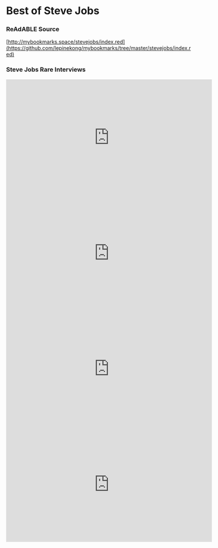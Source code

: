 
# Best of Steve Jobs


### ReAdABLE Source

[http://mybookmarks.space/stevejobs/index.red](https://github.com/lepinekong/mybookmarks/tree/master/stevejobs/index.red)


### Steve Jobs Rare Interviews

<iframe width="560" height="315" src="https://www.youtube.com/embed/GuB-d7jRkCw" frameborder="0" allow="autoplay; encrypted-media" allowfullscreen></iframe>
<iframe width="560" height="315" src="https://www.youtube.com/embed/6GinmCg_Apc" frameborder="0" allow="autoplay; encrypted-media" allowfullscreen></iframe>
<iframe width="560" height="315" src="https://www.youtube.com/embed/XbkMcvnNq3g" frameborder="0" allow="autoplay; encrypted-media" allowfullscreen></iframe>
<iframe width="560" height="315" src="https://www.youtube.com/embed/Gk-9Fd2mEnI" frameborder="0" allow="autoplay; encrypted-media" allowfullscreen></iframe>

